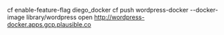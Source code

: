cf enable-feature-flag diego_docker
cf push wordpress-docker --docker-image library/wordpress
open http://wordpress-docker.apps.gcp.plausible.co
